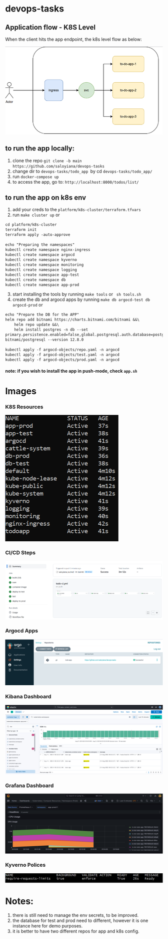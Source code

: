 # devops-tasks

## Application flow - K8S Level

When the client hits the app endpoint, the k8s level flow as below: 

![app-overview](/images/app-overview.png) 

## to run the app locally: 
1. clone the repo `git clone -b main https://github.com/saloyiana/devops-tasks`   
2. change dir to `devops-tasks/todo_app `by cd `devops-tasks/todo_app/`   
3. run `docker-compose up`   
4. to access the app, go to: `http://localhost:8000/todos/list/`   

## to run the app on k8s env
1. add your creds to the `platform/k8s-cluster/terraform.tfvars`
2. run `make cluster up` or
```
cd platform/k8s-cluster
terraform init
terraform apply -auto-approve

echo "Preparing the namespaces"
kubectl create namespace nginx-ingress
kubectl create namespace argocd
kubectl create namespace kyverno
kubectl create namespace monitoring
kubectl create namespace logging
kubectl create namespace app-test
kubectl create namespace db
kubectl create namespace app-prod
```
3. start installing the tools by running `make tools` or ` sh tools.sh`
4. create the db and argocd apps by running `make db argocd-test db argocd-prod` or 
```
echo "Prepare the DB for the APP"
helm repo add bitnami https://charts.bitnami.com/bitnami &&\
    helm repo update &&\
    helm install postgres -n db --set primary.persistence.enabled=false,global.postgresql.auth.database=postgres,global.postgresql.auth.postgresPassword=postgres,global.postgresql.auth.username=postgres,tls.preferServerCiphers=false,readReplicas.persistence.enabled=false,serviceAccount.automountServiceAccountToken=false bitnami/postgresql --version 12.8.0

kubectl apply -f argocd-objects/repo.yaml -n argocd
kubectl apply -f argocd-objects/test.yaml -n argocd
kubectl apply -f argocd-objects/prod.yaml -n argocd
```
#### note: if you wish to install the app in push-mode, check `app.sh`

# Images
### K8S Resources
![k8s-ns](/images/k8s-ns.png)   

### CI/CD Steps
![cicd-overview](/images/ci-cd-overview.png)   

### Argocd Apps
![argocd-ui](/images/argocd-ui.png)   

### Kibana Dashboard
![kibana-dashbord](/images/kibana-dashboard.png)   

### Grafana Dashboard
![app-monitoring](/images/app-monitoring.png) 

### Kyverno Polices
![kyverno-policy](/images/kyverno-policy.png)   

# Notes: 
1. there is still need to manage the env secrets, to be improved.
2. the database for test and prod need to different, however it is one instance here for demo purposes.
3. it is better to have two different repos for app and k8s config. 
